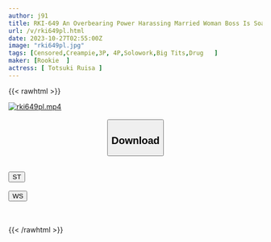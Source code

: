 ```yaml
---
author: j91
title: RKI-649 An Overbearing Power Harassing Married Woman Boss Is Soaked In Drugs With An Aphrodisiac Dick And Made To Go Crazy With A Super Sexual Circle Ruisa Tsuzuki
url: /v/rki649pl.html
date: 2023-10-27T02:55:00Z
image: "rki649pl.jpg"
tags: [Censored,Creampie,3P, 4P,Solowork,Big Tits,Drug	 ]
maker: [Rookie  ]
actress: [ Totsuki Ruisa ]
---
```



{{< rawhtml >}}

<div class="video" data-videoid="7dDyJWj3DBs8jr">
    <a href="javascript:;">
        <img src="https://my.j91.asia/v/rki649pl.jpg" width="WIDTH" height="HEIGHT" alt="rki649pl.mp4" loading="lazy">
    </a>
</div>

<script type="text/javascript" src="https://j91.asia/asset/on-demand-st.js"></script>

<br>
  <link rel="stylesheet" href="https://j91.asia/asset/bs5.css">
  
  <center>
  <button class="btn btn-primary" type="button" data-bs-toggle="collapse" data-bs-target=".multi-collapse" aria-expanded="false" aria-controls="multiCollapseExample1 multiCollapseExample2"><h2>Download</h2></button></center>
</p>
<div class="row">
  <div class="col">
    <div class="collapse multi-collapse" id="multiCollapseExample1">
      <div class="card card-body">
	      	      <br>
<div class="buttons">  
<a href="https://streamtape.to/v/7dDyJWj3DBs8jr"><button class="btn-hover color-3"><i class="fa fa-download"></i> ST</button></a></div>
    </div>
  </div>
</div>
  <div class="col">
    <div class="collapse multi-collapse" id="multiCollapseExample2">
      <div class="card card-body">
	      <br>
<div class="buttons">
    <a href="https://wolfstream.tv/28wta3pl2kdc"><button class="btn-hover color-9"><i class="fa fa-download"></i> WS</button></a></div>
<br><br>
      </div>
    </div>
  </div>
</div>

{{< /rawhtml >}}
